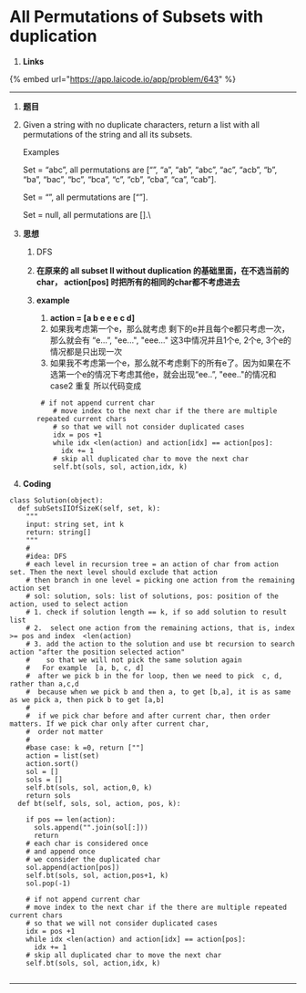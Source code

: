 # All Permutations of Subsets with duplication



1. **Links**&#x20;

{% embed url="https://app.laicode.io/app/problem/643" %}

****

1. **题目**
2.  Given a string with no duplicate characters, return a list with all permutations of the string and all its subsets.

    Examples

    Set = “abc”, all permutations are \[“”, “a”, “ab”, “abc”, “ac”, “acb”, “b”, “ba”, “bac”, “bc”, “bca”, “c”, “cb”, “cba”, “ca”, “cab”].

    Set = “”, all permutations are \[“”].

    Set = null, all permutations are \[].\

3. **思想**
   1. DFS
   2. **在原来的 all subset II without duplication 的基础里面，在不选当前的char， action\[pos] 时把所有的相同的char都不考虑进去** &#x20;
   3.  **example**

       1. **action = \[a b  e e e  c  d]**
       2. 如果我考虑第一个e，那么就考虑 剩下的e并且每个e都只考虑一次，那么就会有 “e...”, "ee...", "eee..."  这3中情况并且1个e, 2个e, 3个e的情况都是只出现一次
       3. 如果我不考虑第一个e，那么就不考虑剩下的所有e了。因为如果在不选第一个e的情况下考虑其他e，就会出现“ee..”, "eee.."的情况和 case2 重复 所以代码变成



       ```
        # if not append current char
           # move index to the next char if the there are multiple repeated current chars
           # so that we will not consider duplicated cases
           idx = pos +1
           while idx <len(action) and action[idx] == action[pos]:
             idx += 1
           # skip all duplicated char to move the next char
           self.bt(sols, sol, action,idx, k)

       ```


4. **Coding**

```
class Solution(object):
  def subSetsIIOfSizeK(self, set, k):
    """
    input: string set, int k
    return: string[]
    """
    #
    #idea: DFS
    # each level in recursion tree = an action of char from action set. Then the next level should exclude that action
    # then branch in one level = picking one action from the remaining action set
    # sol: solution, sols: list of solutions, pos: position of the action, used to select action
    # 1. check if solution length == k, if so add solution to result list
    # 2.  select one action from the remaining actions, that is, index >= pos and index  <len(action)
    # 3. add the action to the solution and use bt recursion to search action "after the position selected action"
    #    so that we will not pick the same solution again
    #   For example  [a, b, c, d]
    #  after we pick b in the for loop, then we need to pick  c, d, rather than a,c,d
    #  because when we pick b and then a, to get [b,a], it is as same as we pick a, then pick b to get [a,b]
    #
    #  if we pick char before and after current char, then order matters. If we pick char only after current char,
    #  order not matter
    #
    #base case: k =0, return [""]
    action = list(set)
    action.sort()
    sol = []
    sols = []
    self.bt(sols, sol, action,0, k)
    return sols
  def bt(self, sols, sol, action, pos, k):

    if pos == len(action):
      sols.append("".join(sol[:]))
      return
    # each char is considered once
    # and append once
    # we consider the duplicated char
    sol.append(action[pos])
    self.bt(sols, sol, action,pos+1, k)
    sol.pop(-1)

    # if not append current char
    # move index to the next char if the there are multiple repeated current chars
    # so that we will not consider duplicated cases
    idx = pos +1
    while idx <len(action) and action[idx] == action[pos]:
      idx += 1
    # skip all duplicated char to move the next char
    self.bt(sols, sol, action,idx, k)


```

****
